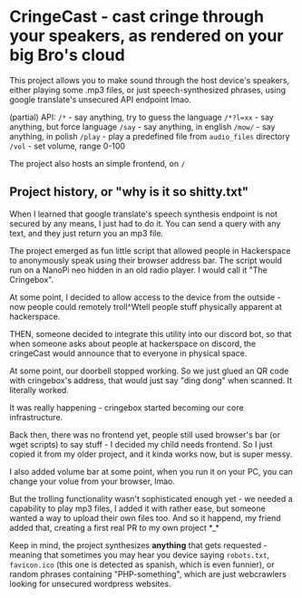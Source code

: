 # CringeCast - cast cringe through your speakers, as rendered on your big Bro's cloud

This project allows you to make sound through the host device's speakers, either playing some .mp3 files, or just speech-synthesized phrases, using google translate's unsecured API endpoint lmao.

(partial) API:
`/*` - say anything, try to guess the language
`/*?l=xx` - say anything, but force language
`/say` - say anything, in english
`/mow/` - say anything, in polish
`/play` - play a predefined file from `audio_files` directory
`/vol` - set volume, range 0-100

The project also hosts an simple frontend, on `/`

## Project history, or "why is it so shitty.txt"

When I learned that google translate's speech synthesis endpoint is not secured by any means, I just had to do it. You can send a query with any text, and they just return you an mp3 file.

The project emerged as fun little script that allowed people in Hackerspace to anonymously speak using their browser address bar. The script would run on a NanoPi neo hidden in an old radio player. I would call it "The Cringebox".

At some point, I decided to allow access to the device from the outside - now people could remotely troll^Wtell people stuff physically apparent at hackerspace.

THEN, someone decided to integrate this utility into our discord bot, so that when someone asks about people at hackerspace on discord, the cringeCast would announce that to everyone in physical space.

At some point, our doorbell stopped working. So we just glued an QR code with cringebox's address, that would just say "ding dong" when scanned. It literally worked.

It was really happening - cringebox started becoming our core infrastructure.

Back then, there was no frontend yet, people still used browser's bar (or wget scripts) to say stuff - I decided my child needs frontend. So I just copied it from my older project, and it kinda works now, but is super messy.

I also added volume bar at some point, when you run it on your PC, you can change your volue from your browser, lmao.

But the trolling functionality wasn't sophisticated enough yet - we needed a capability to play mp3 files, I added it with rather ease, but someone wanted a way to upload their own files too. And so it happend, my friend added that, creating a first real PR to my own project \*_\*

Keep in mind, the project synthesizes **anything** that gets requested - meaning that sometimes you may hear you device saying `robots.txt`, `favicon.ico` (this one is detected as spanish, which is even funnier), or random phrases containing "PHP-something", which are just webcrawlers looking for unsecured wordpress websites.